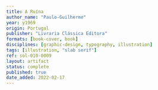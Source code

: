 ```yaml
---
title: A Ruína
author_name: "Paulo-Guilherme"
year: y1969
origin: Portugal
publisher: "Livraria Clássica Editora"
formats: [book-cover, book]
disciplines: [graphic-design, typography, illustration]
tags: [illustration, "slab serif"]
ref: sol-010-0009
layout: artifact
status: complete
published: true
date_added: 2022-02-17
---
```

